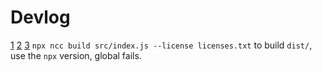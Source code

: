 # Devlog
[1](https://docs.github.com/en/actions/creating-actions/creating-a-javascript-action)
[2](https://docs.github.com/en/actions/creating-actions/metadata-syntax-for-github-actions)
[3](https://docs.github.com/en/actions/security-guides/security-hardening-for-github-actions#understanding-the-risk-of-script-injections)
`npx ncc build src/index.js --license licenses.txt` to build `dist/`, use the `npx` version, global fails.